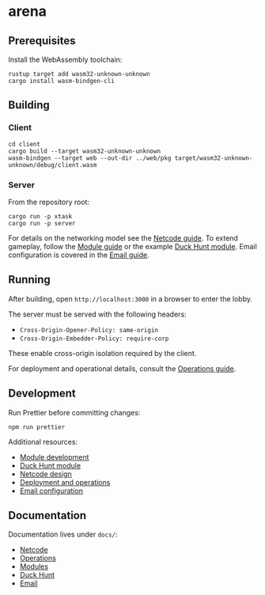 # arena

## Prerequisites

Install the WebAssembly toolchain:

```
rustup target add wasm32-unknown-unknown
cargo install wasm-bindgen-cli
```

## Building

### Client

```
cd client
cargo build --target wasm32-unknown-unknown
wasm-bindgen --target web --out-dir ../web/pkg target/wasm32-unknown-unknown/debug/client.wasm
```

### Server

From the repository root:

```
cargo run -p xtask
cargo run -p server
```

For details on the networking model see the [Netcode guide](docs/netcode.md). To extend gameplay, follow the [Module guide](docs/modules.md) or the example [Duck Hunt module](docs/DuckHunt.md). Email configuration is covered in the [Email guide](docs/Email.md).

## Running

After building, open `http://localhost:3000` in a browser to enter the lobby.

The server must be served with the following headers:

- `Cross-Origin-Opener-Policy: same-origin`
- `Cross-Origin-Embedder-Policy: require-corp`

These enable cross-origin isolation required by the client.

For deployment and operational details, consult the [Operations guide](docs/ops.md).

## Development

Run Prettier before committing changes:

```
npm run prettier
```

Additional resources:

- [Module development](docs/modules.md)
- [Duck Hunt module](docs/DuckHunt.md)
- [Netcode design](docs/netcode.md)
- [Deployment and operations](docs/ops.md)
- [Email configuration](docs/Email.md)

## Documentation

Documentation lives under `docs/`:

- [Netcode](docs/netcode.md)
- [Operations](docs/ops.md)
- [Modules](docs/modules.md)
- [Duck Hunt](docs/DuckHunt.md)
- [Email](docs/Email.md)
